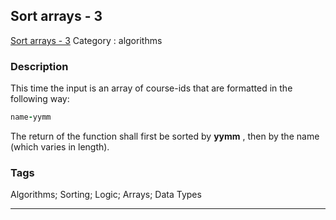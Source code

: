 ## Sort arrays - 3
[Sort arrays - 3](https://www.codewars.com/kata/sort-arrays-3)
Category : algorithms

### Description
This time the input is an array of course-ids that are formatted in the following way:
```ruby
name-yymm
```
The return of the function shall first be sorted by 
**yymm**
, then by the name (which varies in length).

### Tags
Algorithms; Sorting; Logic; Arrays; Data Types

- - -
